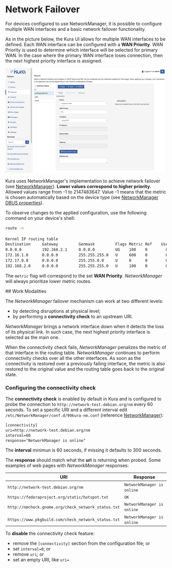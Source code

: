 # Network Failover

For devices configured to use NetworkManager, it is possible to configure multiple WAN interfaces and a basic network failover functionality.

As in the picture below, the Kura UI allows for multiple WAN interfaces to be defined. Each WAN interface can be configured with a **WAN Priority**. WAN Priority is used to determine which interface will be selected for primary WAN. In the case where the primary WAN interface loses connection, then the next highest priority interface is assigned.

![](images/net-failover.png)

Kura uses NetworkManager's implementation to achieve network failover (see [NetworkManager](https://www.digi.com/resources/documentation/digidocs/90001548/reference/yocto/r_network_failover.htm?TocPath=Digi%20Embedded%20Yocto%7CSystem%20development%7CSoftware%20extensions%7C_____3)). **Lower values correspond to higher priority**. Allowed values range from -1 to 2147483647. Value -1 means that the metric is chosen automatically based on the device type (see [NetworkManager DBUS properties](https://developer-old.gnome.org/NetworkManager/unstable/nm-settings-dbus.html)).

To observe changes to the applied configuration, use the following command on your device's shell:

```bash
route -n

Kernel IP routing table
Destination     Gateway         Genmask         Flags Metric Ref    Use Iface
0.0.0.0         192.168.2.1     0.0.0.0         UG    100    0        0 eth0
172.16.1.0      0.0.0.0         255.255.255.0   U     600    0        0 wlan0
172.17.0.0      0.0.0.0         255.255.0.0     U     0      0        0 docker0
192.168.2.0     0.0.0.0         255.255.255.0   U     100    0        0 eth0
```

The `metric` flag will correspond to the set **WAN Priority**. *NetworkManager* will always prioritize lower metric routes.



## Work Modalities

The *NetworkManager* failover mechanism can work at two different levels:

- by detecting disruptions at physical level;
- by performing a **connectivity check** to an upstream URI.

*NetworkManager* brings a network interface down when it detects the loss of its physical link. In such case, the next highest priority interface is selected as the main one.

When the connectivity check fails, *NetworkManager* penalizes the metric of that interface in the routing table. *NetworkManager* continues to perform connectivity checks over all the other interfaces. As soon as the connectivity is restored over a previously failing interface, the metric is also restored to the original value and the routing table goes back to the original state.



### Configuring the connectivity check

The **connectivity check** is enabled by default in Kura and is configured to probe the connection to `http://network-test.debian.org/nm` every 60 seconds. To set a specific URI and a different interval edit `/etc/NetworkManager/conf.d/99kura-nm.conf` (reference [NetworkManager](https://www.digi.com/resources/documentation/digidocs/90001548/reference/yocto/r_network_failover.htm?TocPath=Digi%20Embedded%20Yocto%7CSystem%20development%7CSoftware%20extensions%7C_____3)):

```
[connectivity]
uri=http://network-test.debian.org/nm
interval=60
response="NetworkManager is online"
```

The **interval** minimun is 60 seconds, if missing it defaults to 300 seconds.

The **response** should match what the **uri** is returning when probed. Some examples of web pages with *NetworkManager* responses:

| URI | Response |
| - | - |
| `http://network-test.debian.org/nm` | `NetworkManager is online` |
| `https://fedoraproject.org/static/hotspot.txt` | `OK` |
| `http://nmcheck.gnome.org/check_network_status.txt` | `NetworkManager is online` |
| `https://www.pkgbuild.com/check_network_status.txt` | `NetworkManager is online` |

To **disable** the connectivity check feature:

- remove the `[connectivity]` section from the configuration file; or
- set `interval=0`; or
- remove `uri`; or
- set an empty URI, like `uri=`